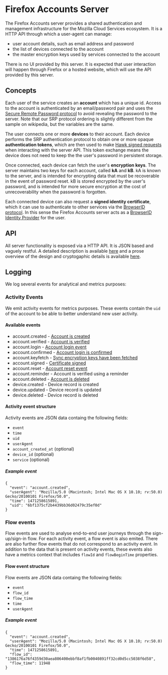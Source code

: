 Firefox Accounts Server
=======================

The Firefox Accounts server provides a shared authentication and management infrastructure for the Mozilla Cloud Services ecosystem.  It is a HTTP API through which a user-agent can manage:

* user account details, such as email address and password
* the list of devices connected to the account
* the master encryption keys used by services connected to the account

There is no UI provided by this server.  It is expected that user interaction will happen through Firefox or a hosted website, which will use the API provided by this server.


## Concepts

Each user of the service creates an **account** which has a unique id.  Access to the account is authenticated by an email/password pair and uses the [Secure Remote Password protocol](https://en.wikipedia.org/wiki/Secure_Remote_Password_protocol) to avoid revealing the password to the server.  Note that our SRP protocol ordering is slightly different from the sample on wikipedia, but the variables are the same.

The user connects one or more **devices** to their account.  Each device performs the SRP authentication protocol to obtain one or more opaque **authentication tokens**, which are then used to make [Hawk signed requests](https://github.com/hueniverse/hawk/) when interacting with the server API.  This token exchange means the device does not need to keep the the user's password in persistent storage.

Once connected, each device can fetch the user's **encryption keys**.  The server maintains two keys for each account, called **kA** and **kB**.  kA is known to the server, and is intended for encrypting data that must be recoverable in the event of password reset.  kB is stored encrypted by the user's password, and is intended for more secure encryption at the cost of unrecoverability when the password is forgotten.

Each connected device can also request a **signed identity certificate**, which it can use to authenticate to other services via the [BrowserID protocol](https://login.persona.org/).  In this sense the Firefox Accounts server acts as a [BrowserID Identity Provider](https://developer.mozilla.org/en-US/Persona/Identity_Provider_Overview) for the user.


## API

All server functionality is exposed via a HTTP API.  It is JSON based and vaguely restful.  A detailed description is available [here](./api.md) and a prose overview of the design and cryptogaphic details is available [here](https://wiki.mozilla.org/Identity/AttachedServices/KeyServerProtocol).


## Logging

We log several events for analytical and metrics purposes:

### Activity Events

We emit activity events for metrics purposes.
These events contain the `uid` of the account to be able to better understand new user activity.

#### Available events

* account.created - [Account is created](api.md#post-v1accountcreate)
* account.verified - [Account is verified](api.md#post-v1recovery_emailverify_code)
* account.login - [Account login event](api.md#post-v1accountlogin)
* account.confirmed - [Account login is confirmed](api.md#post-v1recovery_emailverify_code)
* account.keyfetch - [Sync encryption keys have been fetched](api.md#get-v1accountkeys)
* account.signed - [Certificate signed](api.md#post-v1certificatesign)
* account.reset - [Account reset event](api.md#post-v1accountreset)
* account.reminder - Account is verified using a reminder
* account.deleted - [Account is deleted](api.md#post-v1accountdestroy)
* device.created - Device record is created
* device.updated - Device record is updated
* device.deleted - Device record is deleted

#### Activity event structure

Activity events are JSON data
containg the following fields:

* `event`
* `time`
* `uid`
* `userAgent`
* `account_created_at` (optional)
* `device_id` (optional)
* `service` (optional)

##### Example event

```
{
  "event": "account.created",
  "userAgent": "Mozilla/5.0 (Macintosh; Intel Mac OS X 10.10; rv:50.0) Gecko/20100101 Firefox/50.0",
  "time": 1471258615891,
  "uid": "6bf1375cf2b4439bb36d02479c35ef0d"
}
```

### Flow events

Flow events are used to analyse
end-to-end user journeys
through the sign-up/sign-in flow.
For each activity event,
a flow event is also emited.
There are also further flow events
that do not correspond to an activity event.
In addition to the data that is present on activity events,
these events also have a metrics context
that includes `flowId` and  `flowBeginTime` properties.

#### Flow event structure

Flow events are JSON data
containg the following fields:

* `event`
* `flow_id`
* `flow_time`
* `time`
* `userAgent`

##### Example event

```
{
  "event": "account.created",
  "userAgent": "Mozilla/5.0 (Macintosh; Intel Mac OS X 10.10; rv:50.0) Gecko/20100101 Firefox/50.0",
  "time": 1471258615891,
  "flow_id": "1386176a76f4359d30aea806400ebbf8af1fb0040891ff32cd0d5cc5038f6d58",
  "flow_time": 11948
}
```

